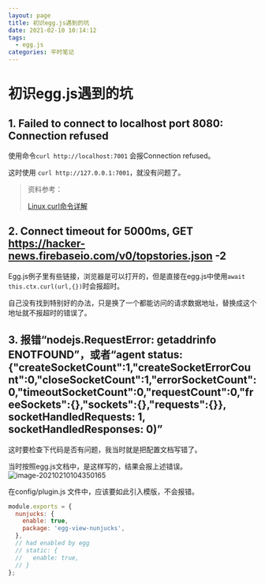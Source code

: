 ```yaml
---
layout: page
title: 初识egg.js遇到的坑
date: 2021-02-10 10:14:12
tags: 
  - egg.js
categories: 平时笔记  
---
```


# 初识egg.js遇到的坑

## 1. Failed to connect to localhost port 8080: Connection refused

使用命令`curl http://localhost:7001` 会报Connection refused。

这时使用 `curl http://127.0.0.1:7001`，就没有问题了。

> 资料参考：
>
> [Linux curl命令详解](https://www.cnblogs.com/duhuo/p/5695256.html)

## 2.  Connect timeout for 5000ms, GET https://hacker-news.firebaseio.com/v0/topstories.json -2

Egg.js例子里有些链接，浏览器是可以打开的，但是直接在egg.js中使用`await this.ctx.curl(url,{})`时会报超时。

自己没有找到特别好的办法，只是换了一个都能访问的请求数据地址，替换成这个地址就不报超时的错误了。

[可访问地址]: https://api.stackexchange.com/2.2/search?order=desc&amp;sort=activity&amp;intitle=perl&amp;site=stackoverflow



## 3. 报错“nodejs.RequestError: getaddrinfo ENOTFOUND”，或者“agent status: {"createSocketCount":1,"createSocketErrorCount":0,"closeSocketCount":1,"errorSocketCount":0,"timeoutSocketCount":0,"requestCount":0,"freeSockets":{},"sockets":{},"requests":{}}, socketHandledRequests: 1, socketHandledResponses: 0)” 

这时要检查下代码是否有问题，我当时就是把配置文档写错了。

当时按照egg.js文档中，是这样写的，结果会报上述错误。![image-20210210104350165](https://cdn.jsdelivr.net/gh/trylang/imageManager/picgo/20210210104400.png)

在config/plugin.js 文件中，应该要如此引入模版，不会报错。

```javascript
module.exports = {
  nunjucks: {
    enable: true,
    package: 'egg-view-nunjucks',
  },
  // had enabled by egg
  // static: {
  //   enable: true,
  // }
};
```

